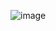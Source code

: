 
![image](https://user-images.githubusercontent.com/81299621/119801419-52ca7200-befb-11eb-8ce9-b34b208bb44c.png)




